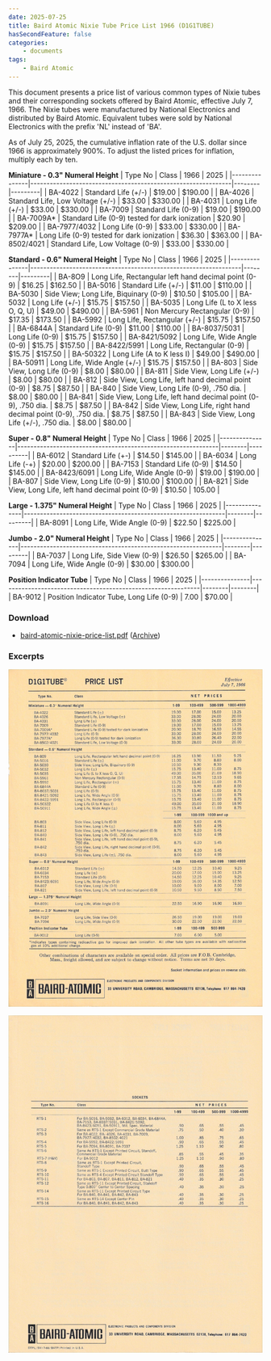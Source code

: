 ```yaml
---
date: 2025-07-25
title: Baird Atomic Nixie Tube Price List 1966 (D1G1TUBE)
hasSecondFeature: false
categories:
    - documents
tags:
    - Baird Atomic
---
```


This document presents a price list of various common types of Nixie tubes and their corresponding sockets offered by Baird Atomic, effective July 7, 1966. The Nixie tubes were manufactured by National Electronics and distributed by Baird Atomic. Equivalent tubes were sold by National Electronics with the prefix 'NL' instead of 'BA'.

As of July 25, 2025, the cumulative inflation rate of the U.S. dollar since 1966 is approximately 900%. To adjust the listed prices for inflation, multiply each by ten.

**Miniature - 0.3" Numeral Height**
| Type No       | Class                                                        | 1966   | 2025    |
|---------------|--------------------------------------------------------------|--------|---------|
| BA-4022       | Standard Life (+/-)                                          | $19.00 | $190.00 |
| BA-4026       | Standard Life, Low Voltage (+/-)                             | $33.00 | $330.00 |
| BA-4031       | Long Life (+/-)                                              | $33.00 | $330.00 |
| BA-7009       | Standard Life (0-9)                                          | $19.00 | $190.00 |
| BA-7009A*     | Standard Life (0-9) tested for dark ionization               | $20.90 | $209.00 | 
| BA-7977/4032  | Long Life (0-9)                                              | $33.00 | $330.00 |
| BA-7977A*     | Long Life (0-9) tested for dark ionization                   | $36.30 | $363.00 |
| BA-8502/4021  | Standard Life, Low Voltage (0-9)                             | $33.00 | $330.00 |


**Standard - 0.6" Numeral Height**
| Type No       | Class                                                           | 1966   | 2025    | 
|---------------|-----------------------------------------------------------------|--------|---------|
| BA-8O9        | Long Life, Rectangular left hand decimal point (0-9)            | $16.25 | $162.50 | 
| BA-5016       | Standard Life (+/-)                                             | $11.00 | $110.00 |
| BA-5030       | Side View; Long Life, Biquinary (0-9)                           | $10.50 | $105.00 |
| BA-5032       | Long Life (+/-)                                                 | $15.75 | $157.50 |
| BA-5035       | Long Life (L to X less O, Q, U)                                 | $49.00 | $490.00 |
| BA-5961       | Non Mercury Rectangular (0-9)                                   | $17.35 | $173.50 |
| BA-5992       | Long Life, Rectangular (+/-)                                    | $15.75 | $157.50 |
| BA-6844A      | Standard Life (0-9)                                             | $11.00 | $110.00 |
| BA-8037/5031  | Long Life (0-9)                                                 | $15.75 | $157.50 |
| BA-8421/5092  | Long Life, Wide Angle (0-9)                                     | $15.75 | $157.50 |
| BA-8422/5991  | Long Life, Rectangular (0-9)                                    | $15.75 | $157.50 |
| BA-50322      | Long Life (A to K less I)                                       | $49.00 | $490.00 |
| BA-50911      | Long Life, Wide Angle (+/-)                                     | $15.75 | $157.50 |
| BA-803        | Side View, Long Life (0-9)                                      | $8.00  | $80.00  |
| BA-811        | Side View, Long Life (+/-)                                      | $8.00  | $80.00  |
| BA-812        | Side View, Long Life, left hand decimal point (0-9)             | $8.75  | $87.50  |
| BA-840        | Side View, Long Life (0-9), .750 dia.                           | $8.00  | $80.00  |
| BA-841        | Side View, Long Life, left hand decimal point (0-9), .750 dia.  | $8.75  | $87.50  |
| BA-842        | Side View, Long Life, right hand decimal point (0-9), .750 dia. | $8.75  | $87.50  |
| BA-843        | Side View, Long Life (+/-), .750 dia.                           | $8.00  | $80.00  |


**Super - 0.8" Numeral Height**
| Type No       | Class                                                        | 1966   | 2025     |
|---------------|--------------------------------------------------------------|--------|----------|
| BA-6012       | Standard Life (+-)                                           | $14.50 | $145.00  |
| BA-6034       | Long Life (-+)                                               | $20.00 | $200.00  |
| BA-7153       | Standard Life (0-9)                                          | $14.50 | $145.00  |
| BA-8423/6091  | Long Life, Wide Angle (0-9)                                  | $19.00 | $190.00  |
| BA-807        | Side View, Long Life (0-9)                                   | $10.00 | $100.00  |
| BA-821        | Side View, Long Life, left hand decimal point (0-9)          | $10.50 | $105.00$ |

**Large - 1.375" Numeral Height**
| Type No       | Class                                                        | 1966   | 2025    |
|---------------|--------------------------------------------------------------|--------|---------|
| BA-8091       | Long Life, Wide Angle (0-9)                                  | $22.50 | $225.00 |

**Jumbo - 2.0" Numeral Height**
| Type No       | Class                                                        | 1966   | 2025    |
|---------------|--------------------------------------------------------------|--------|---------|
| BA-7037       | Long Life, Side View (0-9)                                   | $26.50 | $265.00 |
| BA-7094       | Long Life, Wide Angle (0-9)                                  | $30.00 | $300.00 |

**Position lndicator Tube**
| Type No       | Class                                                        | 1966   | 2025   |
|---------------|--------------------------------------------------------------|--------|--------|
| BA-9012       | Position Indicator Tube, Long Life (0-9)                     | 7.00   | $70.00 |


### Download

- [baird-atomic-nixie-price-list.pdf](assets/baird-atomic-nixie-price-list.pdf) ([Archive](https://archive.org/details/baird-atomic-nixie-price-list))

### Excerpts

[![Baird Atomic Nixie Tube Price List (D1G1Tube)](assets/baird-atomic-nixie-price-list-1.png)](assets/baird-atomic-nixie-price-list-1.png)

[![Baird Atomic Nixie Tube Price List (D1G1Tube)](assets/baird-atomic-nixie-price-list-2.png)](assets/baird-atomic-nixie-price-list-2.png)